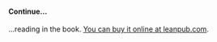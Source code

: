 #### Continue...
...reading in the book. [You can buy it online at leanpub.com](https://leanpub.com/informedTDD).